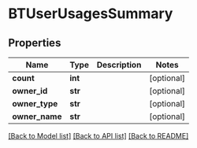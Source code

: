 # BTUserUsagesSummary

## Properties
Name | Type | Description | Notes
------------ | ------------- | ------------- | -------------
**count** | **int** |  | [optional] 
**owner_id** | **str** |  | [optional] 
**owner_type** | **str** |  | [optional] 
**owner_name** | **str** |  | [optional] 

[[Back to Model list]](../README.md#documentation-for-models) [[Back to API list]](../README.md#documentation-for-api-endpoints) [[Back to README]](../README.md)


